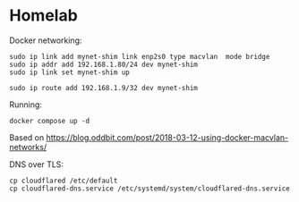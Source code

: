 # Homelab

Docker networking:
```
sudo ip link add mynet-shim link enp2s0 type macvlan  mode bridge
sudo ip addr add 192.168.1.80/24 dev mynet-shim
sudo ip link set mynet-shim up

sudo ip route add 192.168.1.9/32 dev mynet-shim
```

Running:
```
docker compose up -d
```


Based on https://blog.oddbit.com/post/2018-03-12-using-docker-macvlan-networks/


DNS over TLS:
```
cp cloudflared /etc/default
cp cloudflared-dns.service /etc/systemd/system/cloudflared-dns.service
```
